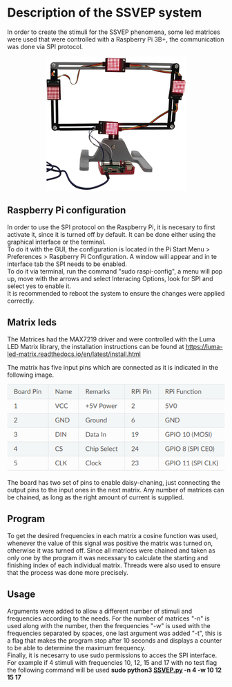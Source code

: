 # Description of the SSVEP system
In order to create the stimuli for the SSVEP phenomena, some led matrices were used that were controlled with a
Raspberry Pi 3B+, the communication was done via SPI protocol.  
<p align="center">
  <img src="../Reference%20images/led.png"/>
</p>

## Raspberry Pi configuration
In order to use the SPI protocol on the Raspberry Pi, it is necesary to first activate it, since it is turned off
by default. It can be done either using the graphical interface or the terminal.  
To do it with the GUI, the configuration is located in the Pi Start Menu > Preferences > Raspberry Pi Configuration.
A window will appear and in te interface tab the SPI needs to be enabled.  
To do it via terminal, run the command "sudo raspi-config", a menu will pop up, move with the arrows and select 
Interacing Options, look for SPI and select yes to enable it.  
It is recommended to reboot the system to ensure the changes were applied correctly.  

## Matrix leds
The Matrices had the MAX7219 driver and were controlled with the Luma LED Matrix library, the installation instructions
can be found at https://luma-led-matrix.readthedocs.io/en/latest/install.html  

The matrix has five input pins which are connected as it is indicated in the following image.  
<p align="center">
  <img src="../Reference%20images/MatrixConnection.png"/>
</p>  

The board has two set of pins to enable daisy-chaning, just connecting the output pins to the input ones in the next matrix. Any number of matrices can be chained, as long as the right amount of current is supplied.

## Program
To get the desired frequencies in each matrix a cosine function was used, whenever the value of this signal was positive
the matrix was turned on, otherwise it was turned off. Since all matrices were chained and taken as only one by the program it was necessary to calculate the starting and finishing index of each individual matrix. Threads were also used to ensure that the process was done more precisely.

## Usage
Arguments were added to allow a different number of stimuli and frequencies according to the needs. For the number of matrices "-n" is used along with the number, then the frequencies "-w" is used with the frequencies separated by spaces, one last argument was added "-t", this is a flag that makes the program stop after 10 seconds and displays a counter to be able to determine the maximum frequency.  
Finally, it is necesarry to use sudo permissions to acces the SPI interface.  
For example if 4 stimuli with frequencies 10, 12, 15 and 17 with no test flag the following command will be used **sudo python3 [SSVEP.py](SSVEP.py) -n 4 -w 10 12 15 17**
